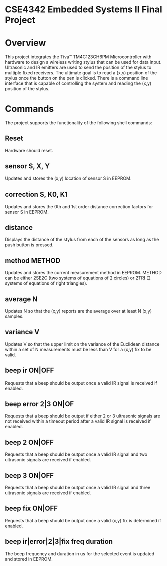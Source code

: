 # CSE4342 Embedded Systems II Final Project

# Overview
This project integrates the Tiva™ TM4C123GH6PM Microcontroller with hardware to design a 
wireless writing stylus that can be used for data input. Ultrasonic and IR emitters are used to 
send the position of the stylus to multiple fixed receivers. The ultimate goal is to read a (x,y) 
position of the stylus once the button on the pen is clicked. There is a command line interface 
that is capable of controlling the system and reading the (x,y) position of the stylus. 

# Commands
The project supports the functionality of the following shell commands: 

## Reset
Hardware should reset. 

## sensor S, X, Y
Updates and stores the (x,y) location of sensor S in EEPROM. 

## correction S, K0, K1
Updates and stores the 0th and 1st order distance correction factors for sensor S in EEPROM. 

## distance
Displays the distance of the stylus from each of the sensors as long as the push button is pressed.

## method METHOD
Updates and stores the current measurement method in EEPROM. METHOD can be either 2SE2C (two systems of equations of 2 circles) or 2TRI (2 systems of equations of right triangles). 

## average N
Updates N so that the (x,y) reports are the average over at least N (x,y) 
samples. 

## variance V
Updates V so that the upper limit on the variance of the Euclidean distance within a set of N measurements must be less than V for a (x,y) fix to be valid. 

## beep ir ON|OFF
Requests that a beep should be output once a valid IR signal is received if enabled. 

## beep error 2|3 ON|OF
Requests that a beep should be output if either 2 or 3 ultrasonic signals are not received within a timeout period after a valid IR signal is received if enabled. 

## beep 2 ON|OFF
Requests that a beep should be output once a valid IR signal and two ultrasonic signals are received if enabled. 

## beep 3 ON|OFF
Requests that a beep should be output once a valid IR signal and three ultrasonic signals are received if enabled.

## beep fix ON|OFF
Requests that a beep should be output once a valid (x,y) fix is determined if enabled. 

## beep ir|error|2|3|fix freq duration
The beep frequency and duration in us for the selected event is updated and stored in EEPROM. 
